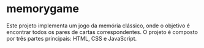 # memorygame
Este projeto implementa um jogo da memória clássico, onde o objetivo é encontrar todos os pares de cartas correspondentes. O projeto é composto por três partes principais: HTML, CSS e JavaScript.
